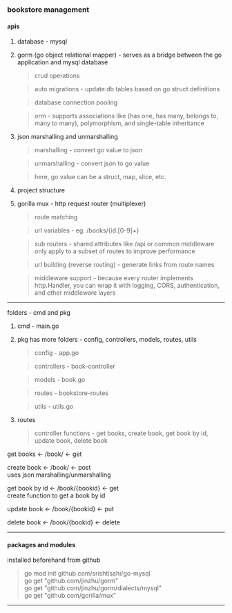 ### bookstore management

#### apis

1. database - mysql
2. gorm (go object relational mapper) - serves as a bridge between the go application and mysql database

   > crud operations

   > auto migrations - update db tables based on go struct definitions

   > database connection pooling

   > orm - supports associations like (has one, has many, belongs to, many to many), polymorphism, and single-table inheritance

3. json marshalling and unmarshalling

   > marshalling - convert go value to json

   > unmarshalling - convert json to go value

   > here, go value can be a struct, map, slice, etc.

4. project structure

5. gorilla mux - http request router (multiplexer)

   > route matching

   > url variables - eg. /books/{id:[0-9]+}

   > sub routers - shared attributes like /api or common middleware only apply to a subset of routes to improve performance

   > url building (reverse routing) - generate links from route names

   > middleware support - because every router implements http.Handler, you can wrap it with logging, CORS, authentication, and other middleware layers

---

folders - cmd and pkg

1. cmd - main.go

2. pkg has more folders - config, controllers, models, routes, utils

   > config - app.go

   > controllers - book-controller

   > models - book.go

   > routes - bookstore-routes

   > utils - utils.go

3. routes

   > controller functions - get books, create book, get book by id, update book, delete book

get books ← /book/ ← get

create book ← /book/ ← post  
uses json marshalling/unmarshalling

get book by id ← /book/{bookid} ← get  
create function to get a book by id

update book ← /book/{bookid} ← put

delete book ← /book/{bookid} ← delete

---

#### packages and modules

installed beforehand from github

> go mod init github.com/srishtisahi/go-mysql  
> go get "github.com/jinzhu/gorm"  
> go get "github.com/jinzhu/gorm/dialects/mysql"  
> go get "github.com/gorilla/mux"

---
